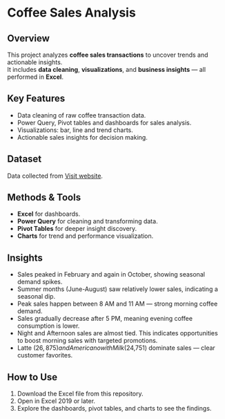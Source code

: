 # Coffee Sales Analysis  

## Overview  
This project analyzes **coffee sales transactions** to uncover trends and actionable insights.  
It includes **data cleaning**, **visualizations**, and **business insights** — all performed in **Excel**.  

## Key Features  
- Data cleaning of raw coffee transaction data.  
- Power Query, Pivot tables and dashboards for sales analysis.  
- Visualizations: bar, line and trend charts.  
- Actionable sales insights for decision making.  

## Dataset  
Data collected from [Visit website](https://www.kaggle.com/datasets/navjotkaushal/coffee-sales-dataset).   

## Methods & Tools  
- **Excel** for dashboards.  
- **Power Query** for cleaning and transforming data.  
- **Pivot Tables** for deeper insight discovery.  
- **Charts** for trend and performance visualization.    

## Insights  
- Sales peaked in February and again in October, showing seasonal demand spikes.  
- Summer months (June-August) saw relatively lower sales, indicating a seasonal dip.  
- Peak sales happen between 8 AM and 11 AM — strong morning coffee demand.  
- Sales gradually decrease after 5 PM, meaning evening coffee consumption is lower.  
- Night and Afternoon sales are almost tied. This indicates opportunities to boost morning sales with targeted promotions.  
- Latte ($26,875) and Americano with Milk ($24,751) dominate sales — clear customer favorites.  

## How to Use  
1. Download the Excel file from this repository.  
2. Open in Excel 2019 or later.  
3. Explore the dashboards, pivot tables, and charts to see the findings.  


